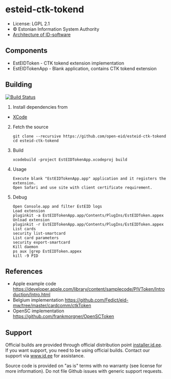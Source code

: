 # esteid-ctk-tokend

 * License: LGPL 2.1
 * &copy; Estonian Information System Authority
 * [Architecture of ID-software](http://open-eid.github.io)

## Components

 * EstEIDToken - CTK tokend extension implementation
 * EstEIDTokenApp - Blank application, contains CTK tokend extension

## Building
[![Build Status](https://travis-ci.org/open-eid/esteid-ctk-tokend.svg?branch=master)](https://travis-ci.org/open-eid/esteid-ctk-tokend)
 
 1. Install dependencies from
   * [XCode](https://itunes.apple.com/en/app/xcode/id497799835?mt=12)

 2. Fetch the source

        git clone --recursive https://github.com/open-eid/esteid-ctk-tokend
        cd esteid-ctk-tokend

 3. Build

        xcodebuild -project EstEIDTokenApp.xcodeproj build

 4. Usage

        Execute blank "EstEIDTokenApp.app" application and it registers the extension.
        Open Safari and use site with client certificate requirement.

 5. Debug

        Open Console.app and filter EstEID logs
        Load extension
        pluginkit -a EstEIDTokenApp.app/Contents/PlugIns/EstEIDToken.appex
        Unload extension
        pluginkit -r EstEIDTokenApp.app/Contents/PlugIns/EstEIDToken.appex
        List cards
        security list-smartcard
        List card parameters
        security export-smartcard
        Kill daemon
        ps aux |grep EstEIDToken.appex
        kill -9 PID

## References
* Apple example code https://developer.apple.com/library/content/samplecode/PIVToken/Introduction/Intro.html
* Belgium implementation https://github.com/Fedict/eid-mw/tree/master/cardcomm/ctkToken
* OpenSC implementation https://github.com/frankmorgner/OpenSCToken

## Support
Official builds are provided through official distribution point [installer.id.ee](https://installer.id.ee). If you want support, you need to be using official builds. Contact our support via www.id.ee for assistance.

Source code is provided on "as is" terms with no warranty (see license for more information). Do not file Github issues with generic support requests.
